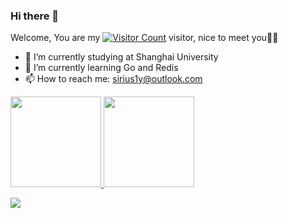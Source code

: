 ### Hi there 👋

Welcome, You are my [![Visitor Count](https://profile-counter.glitch.me/sirius2alpha/count.svg)](https://sirius2alpha.github.io) visitor, nice to meet you🎉🎉

- 🔭 I’m currently studying at Shanghai University
- 🌱 I’m currently learning Go and Redis
- 📫 How to reach me: sirius1y@outlook.com


[<span>
  <img src="https://github-readme-stats.vercel.app/api/top-langs/?username=sirius2alpha&layout=compact" height=145/>
</span>
<span>
  <img src="https://github-readme-stats.vercel.app/api?username=sirius2alpha&count_private=true&show_icons=true" height=145/>
</span>](https://sirius2alpha.github.io)

<!-- <a href="https://github.com/sirius2alpha/sirius2alpha.github.io">
  <img align="center" src="https://github-readme-stats.vercel.app/api/pin/?username=sirius2alpha&repo=sirius2alpha.github.io" />
</a> -->

![](http://github-profile-summary-cards.vercel.app/api/cards/profile-details?username=sirius2alpha&theme=default)


